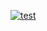 [![test](https://travis-ci.org/tonythedealer/python-ap1-project.svg?branch=master)](https://travis-ci.org/)
